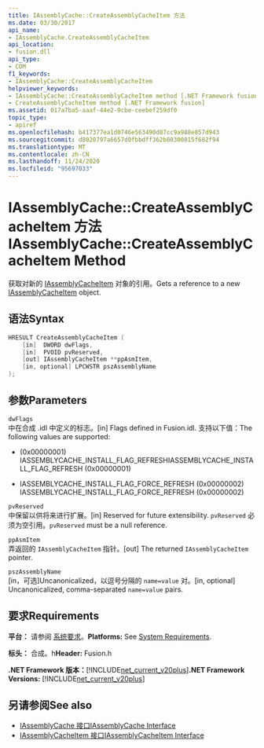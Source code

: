 ```yaml
---
title: IAssemblyCache::CreateAssemblyCacheItem 方法
ms.date: 03/30/2017
api_name:
- IAssemblyCache.CreateAssemblyCacheItem
api_location:
- fusion.dll
api_type:
- COM
f1_keywords:
- IAssemblyCache::CreateAssemblyCacheItem
helpviewer_keywords:
- IAssemblyCache::CreateAssemblyCacheItem method [.NET Framework fusion]
- CreateAssemblyCacheItem method [.NET Framework fusion]
ms.assetid: 017a7ba5-aaaf-44e2-9cbe-ceebef259df0
topic_type:
- apiref
ms.openlocfilehash: b417377ea1d0746e563490d87cc9a988e857d943
ms.sourcegitcommit: d8020797a6657d0fbbdff362b80300815f682f94
ms.translationtype: MT
ms.contentlocale: zh-CN
ms.lasthandoff: 11/24/2020
ms.locfileid: "95697033"
---
```

# <a name="iassemblycachecreateassemblycacheitem-method"></a><span data-ttu-id="b6656-102">IAssemblyCache::CreateAssemblyCacheItem 方法</span><span class="sxs-lookup"><span data-stu-id="b6656-102">IAssemblyCache::CreateAssemblyCacheItem Method</span></span>

<span data-ttu-id="b6656-103">获取对新的 [IAssemblyCacheItem](iassemblycacheitem-interface.md) 对象的引用。</span><span class="sxs-lookup"><span data-stu-id="b6656-103">Gets a reference to a new [IAssemblyCacheItem](iassemblycacheitem-interface.md) object.</span></span>  
  
## <a name="syntax"></a><span data-ttu-id="b6656-104">语法</span><span class="sxs-lookup"><span data-stu-id="b6656-104">Syntax</span></span>  
  
```cpp  
HRESULT CreateAssemblyCacheItem (  
    [in]  DWORD dwFlags,  
    [in]  PVOID pvReserved,  
    [out] IAssemblyCacheItem **ppAsmItem,  
    [in, optional] LPCWSTR pszAssemblyName  
);  
```  
  
## <a name="parameters"></a><span data-ttu-id="b6656-105">参数</span><span class="sxs-lookup"><span data-stu-id="b6656-105">Parameters</span></span>  

 `dwFlags`  
 <span data-ttu-id="b6656-106">中在合成 .idl 中定义的标志。</span><span class="sxs-lookup"><span data-stu-id="b6656-106">[in] Flags defined in Fusion.idl.</span></span> <span data-ttu-id="b6656-107">支持以下值：</span><span class="sxs-lookup"><span data-stu-id="b6656-107">The following values are supported:</span></span>  
  
- <span data-ttu-id="b6656-108"> (0x00000001) IASSEMBLYCACHE_INSTALL_FLAG_REFRESH</span><span class="sxs-lookup"><span data-stu-id="b6656-108">IASSEMBLYCACHE_INSTALL_FLAG_REFRESH (0x00000001)</span></span>  
  
- <span data-ttu-id="b6656-109">IASSEMBLYCACHE_INSTALL_FLAG_FORCE_REFRESH (0x00000002) </span><span class="sxs-lookup"><span data-stu-id="b6656-109">IASSEMBLYCACHE_INSTALL_FLAG_FORCE_REFRESH (0x00000002)</span></span>  
  
 `pvReserved`  
 <span data-ttu-id="b6656-110">中保留以供将来进行扩展。</span><span class="sxs-lookup"><span data-stu-id="b6656-110">[in] Reserved for future extensibility.</span></span> <span data-ttu-id="b6656-111">`pvReserved` 必须为空引用。</span><span class="sxs-lookup"><span data-stu-id="b6656-111">`pvReserved` must be a null reference.</span></span>  
  
 `ppAsmItem`  
 <span data-ttu-id="b6656-112">弄返回的 `IAssemblyCacheItem` 指针。</span><span class="sxs-lookup"><span data-stu-id="b6656-112">[out] The returned `IAssemblyCacheItem` pointer.</span></span>  
  
 `pszAssemblyName`  
 <span data-ttu-id="b6656-113">[in，可选]Uncanonicalized，以逗号分隔的 `name=value` 对。</span><span class="sxs-lookup"><span data-stu-id="b6656-113">[in, optional] Uncanonicalized, comma-separated `name=value` pairs.</span></span>  
  
## <a name="requirements"></a><span data-ttu-id="b6656-114">要求</span><span class="sxs-lookup"><span data-stu-id="b6656-114">Requirements</span></span>  

 <span data-ttu-id="b6656-115">**平台：** 请参阅 [系统要求](../../get-started/system-requirements.md)。</span><span class="sxs-lookup"><span data-stu-id="b6656-115">**Platforms:** See [System Requirements](../../get-started/system-requirements.md).</span></span>  
  
 <span data-ttu-id="b6656-116">**标头：** 合成。h</span><span class="sxs-lookup"><span data-stu-id="b6656-116">**Header:** Fusion.h</span></span>  
  
 <span data-ttu-id="b6656-117">**.NET Framework 版本：**[!INCLUDE[net_current_v20plus](../../../../includes/net-current-v20plus-md.md)]</span><span class="sxs-lookup"><span data-stu-id="b6656-117">**.NET Framework Versions:** [!INCLUDE[net_current_v20plus](../../../../includes/net-current-v20plus-md.md)]</span></span>  
  
## <a name="see-also"></a><span data-ttu-id="b6656-118">另请参阅</span><span class="sxs-lookup"><span data-stu-id="b6656-118">See also</span></span>

- [<span data-ttu-id="b6656-119">IAssemblyCache 接口</span><span class="sxs-lookup"><span data-stu-id="b6656-119">IAssemblyCache Interface</span></span>](iassemblycache-interface.md)
- [<span data-ttu-id="b6656-120">IAssemblyCacheItem 接口</span><span class="sxs-lookup"><span data-stu-id="b6656-120">IAssemblyCacheItem Interface</span></span>](iassemblycacheitem-interface.md)

